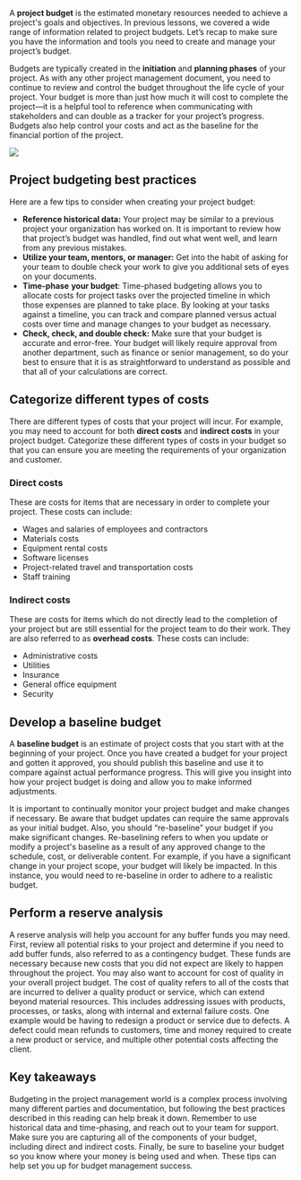 A **project budget** is the estimated monetary resources needed to achieve a project's goals and objectives. In previous lessons, we covered a wide range of information related to project budgets. Let’s recap to make sure you have the information and tools you need to create and manage your project’s budget.

Budgets are typically created in the **initiation** and **planning phases** of your project. As with any other project management document, you need to continue to review and control the budget throughout the life cycle of your project. Your budget is more than just how much it will cost to complete the project—it is a helpful tool to reference when communicating with stakeholders and can double as a tracker for your project’s progress. Budgets also help control your costs and act as the baseline for the financial portion of the project. 

![](https://d3c33hcgiwev3.cloudfront.net/imageAssetProxy.v1/NzODx0urRaWzg8dLq2WljA_1b434bd005fa4e83b883569de876e3f1_C3M3L1R1.png?expiry=1736553600000&hmac=D4gxwk2Tztf9WWo3AKL-HjWmNNdEDPBLDTiMqBNTuWw)

## **Project budgeting best practices**

Here are a few tips to consider when creating your project budget:

- **Reference historical data:** Your project may be similar to a previous project your organization has worked on. It is important to review how that project’s budget was handled, find out what went well, and learn from any previous mistakes.
- **Utilize your team, mentors, or manager:** Get into the habit of asking for your team to double check your work to give you additional sets of eyes on your documents.
- **Time-phase** **your budget**: Time-phased budgeting allows you to allocate costs for project tasks over the projected timeline in which those expenses are planned to take place. By looking at your tasks against a timeline, you can track and compare planned versus actual costs over time and manage changes to your budget as necessary.
- **Check, check, and double check:** Make sure that your budget is accurate and error-free. Your budget will likely require approval from another department, such as finance or senior management, so do your best to ensure that it is as straightforward to understand as possible and that all of your calculations are correct.

## **Categorize different types of costs**

There are different types of costs that your project will incur. For example, you may need to account for both **direct costs** and **indirect costs** in your project budget. Categorize these different types of costs in your budget so that you can ensure you are meeting the requirements of your organization and customer. 

### **Direct costs**

These are costs for items that are necessary in order to complete your project. These costs can include:

- Wages and salaries of employees and contractors
- Materials costs
- Equipment rental costs
- Software licenses
- Project-related travel and transportation costs
- Staff training

### **Indirect costs**

These are costs for items which do not directly lead to the completion of your project but are still essential for the project team to do their work. They are also referred to as **overhead costs**. These costs can include:

- Administrative costs
- Utilities
- Insurance
- General office equipment
- Security

## **Develop a baseline budget**

A **baseline budget** is an estimate of project costs that you start with at the beginning of your project. Once you have created a budget for your project and gotten it approved, you should publish this baseline and use it to compare against actual performance progress. This will give you insight into how your project budget is doing and allow you to make informed adjustments.

It is important to continually monitor your project budget and make changes if necessary. Be aware that budget updates can require the same approvals as your initial budget. Also, you should “re-baseline” your budget if you make significant changes. Re-baselining refers to when you update or modify a project's baseline as a result of any approved change to the schedule, cost, or deliverable content. For example, if you have a significant change in your project scope, your budget will likely be impacted. In this instance, you would need to re-baseline in order to adhere to a realistic budget.

## **Perform a reserve analysis**

A reserve analysis will help you account for any buffer funds you may need. First, review all potential risks to your project and determine if you need to add buffer funds, also referred to as a contingency budget. These funds are necessary because new costs that you did not expect are likely to happen throughout the project. You may also want to account for cost of quality in your overall project budget. The cost of quality refers to all of the costs that are incurred to deliver a quality product or service, which can extend beyond material resources. This includes addressing issues with products, processes, or tasks, along with internal and external failure costs. One example would be having to redesign a product or service due to defects. A defect could mean refunds to customers, time and money required to create a new product or service, and multiple other potential costs affecting the client.

## **Key takeaways**

Budgeting in the project management world is a complex process involving many different parties and documentation, but following the best practices described in this reading can help break it down. Remember to use historical data and time-phasing, and reach out to your team for support. Make sure you are capturing all of the components of your budget, including direct and indirect costs. Finally, be sure to baseline your budget so you know where your money is being used and when. These tips can help set you up for budget management success.